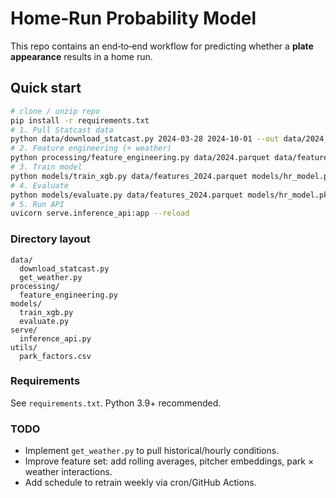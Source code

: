 
# Home‑Run Probability Model

This repo contains an end‑to‑end workflow for predicting whether a **plate appearance** results in a home run.

## Quick start

```bash
# clone / unzip repo
pip install -r requirements.txt
# 1. Pull Statcast data
python data/download_statcast.py 2024-03-28 2024-10-01 --out data/2024.parquet
# 2. Feature engineering (+ weather)
python processing/feature_engineering.py data/2024.parquet data/features_2024.parquet
# 3. Train model
python models/train_xgb.py data/features_2024.parquet models/hr_model.pkl
# 4. Evaluate
python models/evaluate.py data/features_2024.parquet models/hr_model.pkl
# 5. Run API
uvicorn serve.inference_api:app --reload
```

### Directory layout
```
data/
  download_statcast.py
  get_weather.py
processing/
  feature_engineering.py
models/
  train_xgb.py
  evaluate.py
serve/
  inference_api.py
utils/
  park_factors.csv
```

### Requirements
See `requirements.txt`.  Python 3.9+ recommended.

### TODO
* Implement `get_weather.py` to pull historical/hourly conditions.
* Improve feature set: add rolling averages, pitcher embeddings, park × weather interactions.
* Add schedule to retrain weekly via cron/GitHub Actions.
